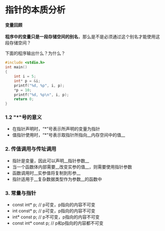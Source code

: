 # 指针的本质分析

#### 变量回顾

__程序中的变量只是一段存储空间的别名__，那么是不是必须通过这个别名才能使用这段存储空间？

下面的程序输出什么？为什么？

```c
#include <stdio.h>
int main()
{
    int i = 5;
    int* p = &i;
    printf("%d, %p", i, p);
    *p = 10;
    printf("%d, %p\n", i, p);
    return 0;
}
```

### 1.2 "*"号的意义

* 在指针声明时，“*”号表示所声明的变量为指针
* 值指针使用时，“*”号表示取指针所指向__内存空间中的值__

### 2. 传值调用与传址调用

* 指针是变量，因此可以声明__指针参数__
* 当一个函数体内部需要__改变实参的值__，则需要使用指针参数
* 函数调用时__实参值将复制到形参__
* 指针适用于__复杂数据类型作为参数__的函数中



### 3. 常量与指针

* const int* p; // p可变，p指向的内容不可变
* int const* p; // p可变，p指向的内容不可变
* int* const p; // p不可变，p指向的内容不可变
* const int* const p; // p和p指向的内容都不可变


